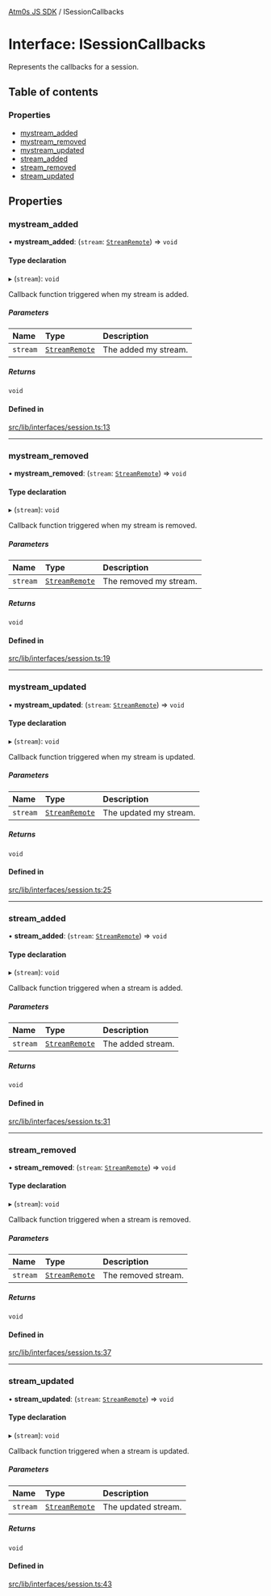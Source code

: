 [Atm0s JS SDK](../README.md) / ISessionCallbacks

# Interface: ISessionCallbacks

Represents the callbacks for a session.

## Table of contents

### Properties

- [mystream\_added](ISessionCallbacks.md#mystream_added)
- [mystream\_removed](ISessionCallbacks.md#mystream_removed)
- [mystream\_updated](ISessionCallbacks.md#mystream_updated)
- [stream\_added](ISessionCallbacks.md#stream_added)
- [stream\_removed](ISessionCallbacks.md#stream_removed)
- [stream\_updated](ISessionCallbacks.md#stream_updated)

## Properties

### mystream\_added

• **mystream\_added**: (`stream`: [`StreamRemote`](../classes/StreamRemote.md)) => `void`

#### Type declaration

▸ (`stream`): `void`

Callback function triggered when my stream is added.

##### Parameters

| Name | Type | Description |
| :------ | :------ | :------ |
| `stream` | [`StreamRemote`](../classes/StreamRemote.md) | The added my stream. |

##### Returns

`void`

#### Defined in

[src/lib/interfaces/session.ts:13](https://github.com/8xFF/media-sdk-js/blob/e00c076/src/lib/interfaces/session.ts#L13)

___

### mystream\_removed

• **mystream\_removed**: (`stream`: [`StreamRemote`](../classes/StreamRemote.md)) => `void`

#### Type declaration

▸ (`stream`): `void`

Callback function triggered when my stream is removed.

##### Parameters

| Name | Type | Description |
| :------ | :------ | :------ |
| `stream` | [`StreamRemote`](../classes/StreamRemote.md) | The removed my stream. |

##### Returns

`void`

#### Defined in

[src/lib/interfaces/session.ts:19](https://github.com/8xFF/media-sdk-js/blob/e00c076/src/lib/interfaces/session.ts#L19)

___

### mystream\_updated

• **mystream\_updated**: (`stream`: [`StreamRemote`](../classes/StreamRemote.md)) => `void`

#### Type declaration

▸ (`stream`): `void`

Callback function triggered when my stream is updated.

##### Parameters

| Name | Type | Description |
| :------ | :------ | :------ |
| `stream` | [`StreamRemote`](../classes/StreamRemote.md) | The updated my stream. |

##### Returns

`void`

#### Defined in

[src/lib/interfaces/session.ts:25](https://github.com/8xFF/media-sdk-js/blob/e00c076/src/lib/interfaces/session.ts#L25)

___

### stream\_added

• **stream\_added**: (`stream`: [`StreamRemote`](../classes/StreamRemote.md)) => `void`

#### Type declaration

▸ (`stream`): `void`

Callback function triggered when a stream is added.

##### Parameters

| Name | Type | Description |
| :------ | :------ | :------ |
| `stream` | [`StreamRemote`](../classes/StreamRemote.md) | The added stream. |

##### Returns

`void`

#### Defined in

[src/lib/interfaces/session.ts:31](https://github.com/8xFF/media-sdk-js/blob/e00c076/src/lib/interfaces/session.ts#L31)

___

### stream\_removed

• **stream\_removed**: (`stream`: [`StreamRemote`](../classes/StreamRemote.md)) => `void`

#### Type declaration

▸ (`stream`): `void`

Callback function triggered when a stream is removed.

##### Parameters

| Name | Type | Description |
| :------ | :------ | :------ |
| `stream` | [`StreamRemote`](../classes/StreamRemote.md) | The removed stream. |

##### Returns

`void`

#### Defined in

[src/lib/interfaces/session.ts:37](https://github.com/8xFF/media-sdk-js/blob/e00c076/src/lib/interfaces/session.ts#L37)

___

### stream\_updated

• **stream\_updated**: (`stream`: [`StreamRemote`](../classes/StreamRemote.md)) => `void`

#### Type declaration

▸ (`stream`): `void`

Callback function triggered when a stream is updated.

##### Parameters

| Name | Type | Description |
| :------ | :------ | :------ |
| `stream` | [`StreamRemote`](../classes/StreamRemote.md) | The updated stream. |

##### Returns

`void`

#### Defined in

[src/lib/interfaces/session.ts:43](https://github.com/8xFF/media-sdk-js/blob/e00c076/src/lib/interfaces/session.ts#L43)
